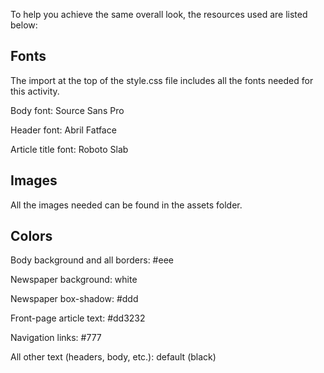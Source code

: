 To help you achieve the same overall look, the resources used are listed below:

## Fonts
The import at the top of the style.css file includes all the fonts needed for this activity.

Body font: Source Sans Pro

Header font: Abril Fatface

Article title font: Roboto Slab

## Images
All the images needed can be found in the assets folder.

## Colors

Body background and all borders: #eee

Newspaper background: white

Newspaper box-shadow: #ddd

Front-page article text: #dd3232

Navigation links: #777

All other text (headers, body, etc.): default (black)